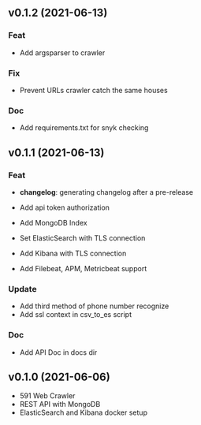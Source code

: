 
## v0.1.2 (2021-06-13)

### Feat

- Add argsparser to crawler

### Fix
- Prevent URLs crawler catch the same houses

### Doc

- Add requirements.txt for snyk checking

## v0.1.1 (2021-06-13)

### Feat

- **changelog**: generating changelog after a pre-release

- Add api token authorization
- Add MongoDB Index
- Set ElasticSearch with TLS connection
- Add Kibana with TLS connection
- Add Filebeat, APM, Metricbeat support

### Update

- Add third method of phone number recognize
- Add ssl context in csv_to_es script

### Doc

- Add API Doc in docs dir

## v0.1.0 (2021-06-06)

- 591 Web Crawler
- REST API with MongoDB
- ElasticSearch and Kibana docker setup